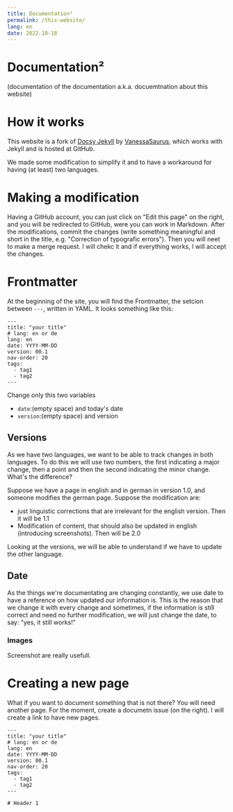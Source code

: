 ```yaml
---
title: Documentation²
permalink: /this-website/
lang: en
date: 2022-10-18
---
```


# Documentation²
(documentation of the documentation a.k.a. docuemtnation about this website)

# How it works
This website is a fork of [Docsy Jekyll]([https://vsoch.github.io/docsy-jekyll/) by [VanessaSaurus](https://github.com/vsoch), which works with Jekyll and is hosted at GitHub.

We made some modification to simplify it and to have a workaround for having (at least) two languages.

# Making a modification
Having a GitHub account, you can just click on "Edit this page" on the right, and you will be redirected to GitHub, were you can work in Markdown. After the modifications, commit the changes (write something meaningful and short in the title, e.g. "Correction of typografic errors"). Then you will neet to make a merge request. I will chekc it and if everything works, I will accept the changes.

# Frontmatter
At the beginning of the site, you will find the Frontmatter, the setcion between ```---```, written in YAML. It looks something like this:
```
---
title: "your title"
# lang: en or de
lang: en
date: YYYY-MM-DD
version: 00.1
nav-order: 20
tags:
  - tag1
  - tag2
---
```
Change only this two variables
- ```date```:(empty space) and today's date
- ```version```:(empty space) and version

## Versions

As we have two languages, we want to be able to track changes in both languages. To do this we will use two numbers, the first indicating a major change, then a point and then the second indicating the minor change. What's the difference?

Suppose we have a page in english and in german in version 1.0, and someone modifies the german page. Suppose the modification are:
- just linguistic corrections that are irrelevant for the english version. Then it will be 1.1
- Modification of content, that should also be updated in english (introducing screenshots). Then will be 2.0

Looking at the versions, we will be able to understand if we have to update the other language.

## Date
As the things we're documentating are changing constantly, we use date to have a reference on how updated our information is. This is the reason that we change it with every change and sometimes, if the information is still correct and need no further modification, we will just change the date, to say: "yes, it still works!"

### Images
Screenshot are really usefull.

# Creating a new page
What if you want to document something that is not there? You will need another page. For the moment, create a documetn issue (on the right). I will create a link to have new pages.



```
---
title: "your title"
# lang: en or de
lang: en
date: YYYY-MM-DD
version: 00.1
nav-order: 20
tags:
  - tag1
  - tag2
---

# Header 1
```
